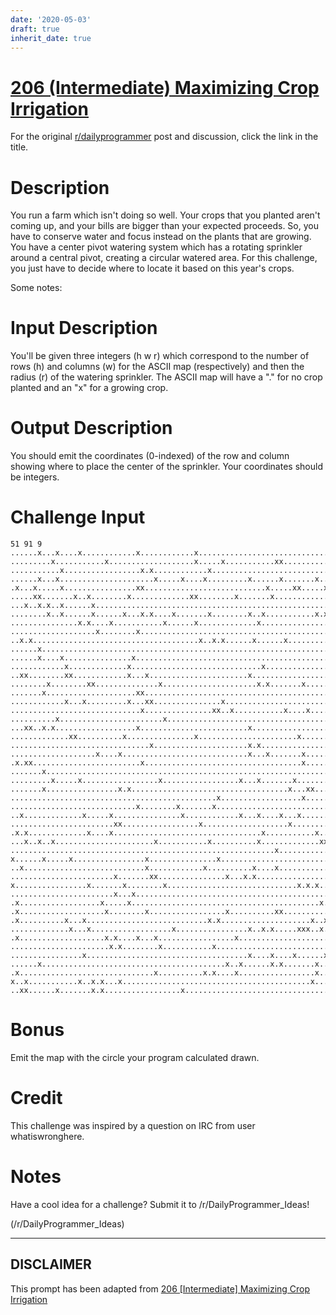 ```yaml
---
date: '2020-05-03'
draft: true
inherit_date: true
---
```


# [206 (Intermediate) Maximizing Crop Irrigation](https://www.reddit.com/r/dailyprogrammer/comments/2zezvf/20150318_challenge_206_intermediate_maximizing/)

For the original [r/dailyprogrammer](https://www.reddit.com/r/dailyprogrammer/) post and discussion, click the link in the title.

# Description
You run a farm which isn't doing so well. Your crops that you planted aren't coming up, and your bills are bigger than your expected proceeds. So, you have to conserve water and focus instead on the plants that are growing. You have a center pivot watering system which has a rotating sprinkler around a central pivot, creating a circular watered area. For this challenge, you just have to decide where to locate it based on this year's crops. 

Some notes:

# Input Description
You'll be given three integers (h w r) which correspond to the number of rows (h) and columns (w) for the ASCII map (respectively) and then the radius (r) of the watering sprinkler. The ASCII map will have a "." for no crop planted and an "x" for a growing crop.

# Output Description
You should emit the coordinates (0-indexed) of the row and column showing where to place the center of the sprinkler. Your coordinates should be integers. 

# Challenge Input

```
51 91 9
......x...x....x............x............x.................................x...............
.........x...........x...................x.....x...........xx.............x................
...........x.................x.x............x..........................x................x..
......x...x.....................x.....x....x.........x......x.......x...x..................
.x...x.....x................xx...........................x.....xx.....x............x.......
.....xx.......x..x........x.............xx........x.......x.....................x.......x..
...x..x.x..x......x..............................................................x...x.....
........x..x......x......x...x.x....x.......x........x..x...........x.x...x..........xx....
...............x.x....x...........x......x.............x..........................x........
...................x........x..............................................................
..x.x.....................................x..x.x......x......x.............................
......x.............................................................................x..x...
......x....x...............x...............................................................
............x.............x.............................x...............x................x.
..xx........xx............x...x......................x.....................................
........x........xx..............x.....................x.x.......x........................x
.......x....................xx.............................................................
............x...x.........x...xx...............x...........................................
.............................x...............xx..x...........x....x........x...x.......x.x.
..........x.......................x.....................................x..................
...xx..x.x..................x........................x.....................x..x.......x....
.............xx..........x...............x......................x.........x.........x....x.
...............................x.....................x.x...................................
...................x....x............................x...x.......x.............x....x.x....
.x.xx........................x...................................x.....x.......xx..........
.......x...................................................................................
.........x.....x.................x.................x...x.......x..................x........
.......x................x.x...................................x...xx....x.....x...x........
..............................................x..................x.........................
............................x........x.......x............................................x
..x.............x.....x...............x............x...x....x...x..........................
.......................xx.................x...................x...................x.......x
.x.x.............x....x.................................x...........x..x..........x.....x..
...x..x..x......................x...........x..........x.............xxx....x..........x...
...........................................................x...............................
x......x.....x................x...............x....................................x.......
..x...........................x............x..........x....x..............................x
.......................x.......xx...............x...x.x.................x..x............x..
x................x.......x........x.............................x.x.x...................x.x
.......................x...x.......................................................x.......
.x..................x.....x..........................................x...........x.........
.x...................x........x.................x..........xx..................x..x........
.x..........x...x...........................x.x....................x..x.......x............
.............x...x..................x................x..x.x.....xxx..x...xx..x.............
.x...................x.x....x...x.................x.............................x.....x....
......................x.x........x...........x...................................x......x..
................x....................................x....x....x......x..............x..x..
......x.........................................x..x......x.x.......x......................
.x..............................x..........x.x....x.................x......................
x..x...........x..x.x...x..........................................x..............xx.......
..xx......x.......x.x.................x......................................x.............
```
# Bonus
Emit the map with the circle your program calculated drawn. 

# Credit
This challenge was inspired by a question on IRC from user whatiswronghere. 

# Notes
Have a cool idea for a challenge? Submit it to /r/DailyProgrammer_Ideas!

(/r/DailyProgrammer_Ideas)

----
## **DISCLAIMER**
This prompt has been adapted from [206 [Intermediate] Maximizing Crop Irrigation](https://www.reddit.com/r/dailyprogrammer/comments/2zezvf/20150318_challenge_206_intermediate_maximizing/
)
